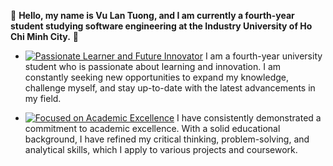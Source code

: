 
🌟 __Hello, my name is Vu Lan Tuong, and I am currently a fourth-year student studying software engineering at the Industry University of Ho Chi Minh City.__ 🌟

- [![Passionate Learner and Future Innovator](https://img.shields.io/badge/Passionate%20Learner%20and%20Future%20Innovator-%E2%9C%A8-blueviolet?style=flat-square)](#passionate-learner-and-future-innovator) I am a fourth-year university student who is passionate about learning and innovation. I am constantly seeking new opportunities to expand my knowledge, challenge myself, and stay up-to-date with the latest advancements in my field.

- [![Focused on Academic Excellence](https://img.shields.io/badge/Focused%20on%20Academic%20Excellence-%E2%AD%90-brightgreen?style=flat-square)](#focused-on-academic-excellence) I have consistently demonstrated a commitment to academic excellence. With a solid educational background, I have refined my critical thinking, problem-solving, and analytical skills, which I apply to various projects and coursework.


